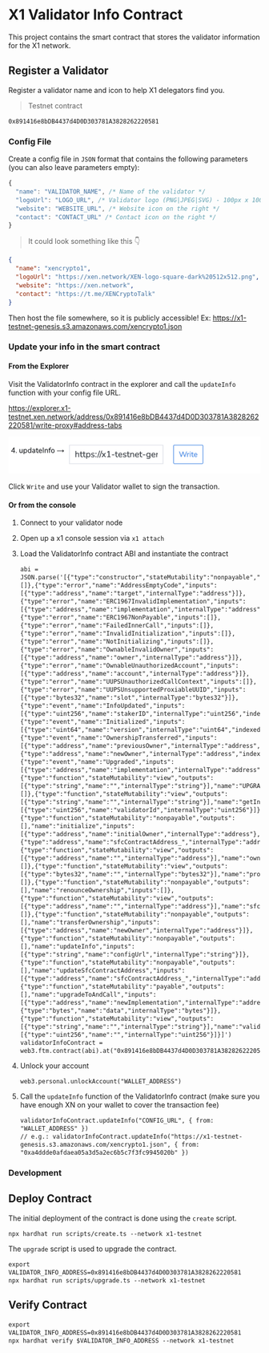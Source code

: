 # X1 Validator Info Contract

This project contains the smart contract that stores the validator information for the X1 network.

## Register a Validator

Register a validator name and icon to help X1 delegators find you.

> Testnet contract

```solidity
0x891416e8bDB4437d4D0D303781A3828262220581
```

### Config File

Create a config file in `JSON` format that contains the following parameters (you can also leave parameters empty):

```js
{
  "name": "VALIDATOR_NAME", /* Name of the validator */
  "logoUrl": "LOGO_URL", /* Validator logo (PNG|JPEG|SVG) - 100px x 100px is enough */
  "website": "WEBSITE_URL", /* Website icon on the right */
  "contact": "CONTACT_URL" /* Contact icon on the right */
}
```

> It could look something like this 👇

```json
{
  "name": "xencrypto1",
  "logoUrl": "https://xen.network/XEN-logo-square-dark%20512x512.png",
  "website": "https://xen.network",
  "contact": "https://t.me/XENCryptoTalk"
}
```

Then host the file somewhere, so it is publicly accessible! Ex: https://x1-testnet-genesis.s3.amazonaws.com/xencrypto1.json

### Update your info in the smart contract

#### From the Explorer

Visit the ValidatorInfo contract in the explorer and call the `updateInfo` function with your config file URL.

https://explorer.x1-testnet.xen.network/address/0x891416e8bDB4437d4D0D303781A3828262220581/write-proxy#address-tabs

![images/updateInfo.png](images/updateInfo.png)

Click `Write` and use your Validator wallet to sign the transaction.

#### Or from the console

1. Connect to your validator node
2. Open up a x1 console session via `x1 attach`
3. Load the ValidatorInfo contract ABI and instantiate the contract

   ```solidity
   abi = JSON.parse('[{"type":"constructor","stateMutability":"nonpayable","inputs":[]},{"type":"error","name":"AddressEmptyCode","inputs":[{"type":"address","name":"target","internalType":"address"}]},{"type":"error","name":"ERC1967InvalidImplementation","inputs":[{"type":"address","name":"implementation","internalType":"address"}]},{"type":"error","name":"ERC1967NonPayable","inputs":[]},{"type":"error","name":"FailedInnerCall","inputs":[]},{"type":"error","name":"InvalidInitialization","inputs":[]},{"type":"error","name":"NotInitializing","inputs":[]},{"type":"error","name":"OwnableInvalidOwner","inputs":[{"type":"address","name":"owner","internalType":"address"}]},{"type":"error","name":"OwnableUnauthorizedAccount","inputs":[{"type":"address","name":"account","internalType":"address"}]},{"type":"error","name":"UUPSUnauthorizedCallContext","inputs":[]},{"type":"error","name":"UUPSUnsupportedProxiableUUID","inputs":[{"type":"bytes32","name":"slot","internalType":"bytes32"}]},{"type":"event","name":"InfoUpdated","inputs":[{"type":"uint256","name":"stakerID","internalType":"uint256","indexed":false}],"anonymous":false},{"type":"event","name":"Initialized","inputs":[{"type":"uint64","name":"version","internalType":"uint64","indexed":false}],"anonymous":false},{"type":"event","name":"OwnershipTransferred","inputs":[{"type":"address","name":"previousOwner","internalType":"address","indexed":true},{"type":"address","name":"newOwner","internalType":"address","indexed":true}],"anonymous":false},{"type":"event","name":"Upgraded","inputs":[{"type":"address","name":"implementation","internalType":"address","indexed":true}],"anonymous":false},{"type":"function","stateMutability":"view","outputs":[{"type":"string","name":"","internalType":"string"}],"name":"UPGRADE_INTERFACE_VERSION","inputs":[]},{"type":"function","stateMutability":"view","outputs":[{"type":"string","name":"","internalType":"string"}],"name":"getInfo","inputs":[{"type":"uint256","name":"validatorId","internalType":"uint256"}]},{"type":"function","stateMutability":"nonpayable","outputs":[],"name":"initialize","inputs":[{"type":"address","name":"initialOwner","internalType":"address"},{"type":"address","name":"sfcContractAddress_","internalType":"address"}]},{"type":"function","stateMutability":"view","outputs":[{"type":"address","name":"","internalType":"address"}],"name":"owner","inputs":[]},{"type":"function","stateMutability":"view","outputs":[{"type":"bytes32","name":"","internalType":"bytes32"}],"name":"proxiableUUID","inputs":[]},{"type":"function","stateMutability":"nonpayable","outputs":[],"name":"renounceOwnership","inputs":[]},{"type":"function","stateMutability":"view","outputs":[{"type":"address","name":"","internalType":"address"}],"name":"sfcContractAddress","inputs":[]},{"type":"function","stateMutability":"nonpayable","outputs":[],"name":"transferOwnership","inputs":[{"type":"address","name":"newOwner","internalType":"address"}]},{"type":"function","stateMutability":"nonpayable","outputs":[],"name":"updateInfo","inputs":[{"type":"string","name":"configUrl","internalType":"string"}]},{"type":"function","stateMutability":"nonpayable","outputs":[],"name":"updateSfcContractAddress","inputs":[{"type":"address","name":"sfcContractAddress_","internalType":"address"}]},{"type":"function","stateMutability":"payable","outputs":[],"name":"upgradeToAndCall","inputs":[{"type":"address","name":"newImplementation","internalType":"address"},{"type":"bytes","name":"data","internalType":"bytes"}]},{"type":"function","stateMutability":"view","outputs":[{"type":"string","name":"","internalType":"string"}],"name":"validatorInfos","inputs":[{"type":"uint256","name":"","internalType":"uint256"}]}]')
   validatorInfoContract = web3.ftm.contract(abi).at("0x891416e8bDB4437d4D0D303781A3828262220581")
   ```

4. Unlock your account

   ```solidity
   web3.personal.unlockAccount("WALLET_ADDRESS")
   ```

5. Call the `updateInfo` function of the ValidatorInfo contract (make sure you have enough XN on your wallet to cover the transaction fee)

   ```solidity
   validatorInfoContract.updateInfo("CONFIG_URL", { from: "WALLET_ADDRESS" })
   // e.g.: validatorInfoContract.updateInfo("https://x1-testnet-genesis.s3.amazonaws.com/xencrypto1.json", { from: "0xa4ddde0afdaea05a3d5a2ec6b5c7f3fc9945020b" })
   ```

### Development

## Deploy Contract

The initial deployment of the contract is done using the `create` script.

```shell
npx hardhat run scripts/create.ts --network x1-testnet
```

The `upgrade` script is used to upgrade the contract.

```shell
export VALIDATOR_INFO_ADDRESS=0x891416e8bDB4437d4D0D303781A3828262220581
npx hardhat run scripts/upgrade.ts --network x1-testnet
```

## Verify Contract

```shell
export VALIDATOR_INFO_ADDRESS=0x891416e8bDB4437d4D0D303781A3828262220581
npx hardhat verify $VALIDATOR_INFO_ADDRESS --network x1-testnet
```
